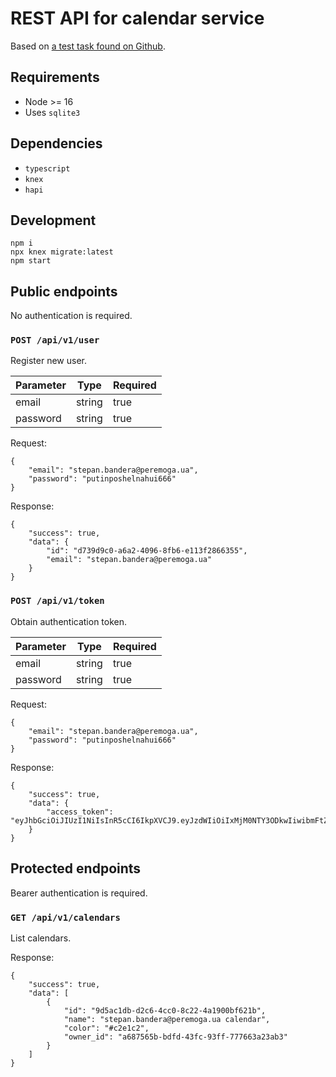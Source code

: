 # REST API for calendar service

Based on [a test task found on Github](https://github.com/fs/test-tasks/tree/master/ruby#%D0%B2%D1%82%D0%BE%D1%80%D0%BE%D0%B5-%D1%82%D0%B5%D1%81%D1%82%D0%BE%D0%B2%D0%BE%D0%B5-%D0%B7%D0%B0%D0%B4%D0%B0%D0%BD%D0%B8%D0%B5).

## Requirements

- Node >= 16
- Uses `sqlite3`

## Dependencies

- `typescript`
- `knex`
- `hapi`

## Development

```shell
npm i
npx knex migrate:latest
npm start
```

## Public endpoints

No authentication is required.

### `POST /api/v1/user`

Register new user.

| Parameter | Type   | Required |
| --------- | ----   | -------- |
| email     | string | true     |
| password  | string | true     |

Request:
```
{
    "email": "stepan.bandera@peremoga.ua",
    "password": "putinposhelnahui666"
}
```
Response:
```
{
    "success": true,
    "data": {
        "id": "d739d9c0-a6a2-4096-8fb6-e113f2866355",
        "email": "stepan.bandera@peremoga.ua"
    }
}
```

### `POST /api/v1/token`

Obtain authentication token.

| Parameter | Type   | Required |
| --------- | ----   | -------- |
| email     | string | true     |
| password  | string | true     |

Request:
```
{
    "email": "stepan.bandera@peremoga.ua",
    "password": "putinposhelnahui666"
}
```

Response:
```
{
    "success": true,
    "data": {
        "access_token": "eyJhbGciOiJIUzI1NiIsInR5cCI6IkpXVCJ9.eyJzdWIiOiIxMjM0NTY3ODkwIiwibmFtZSI6IkpvaG4gRG9lIiwiaWF0IjoxNTE2MjM5MDIyfQ.SflKxwRJSMeKKF2QT4fwpMeJf36POk6yJV_adQssw5c"
    }
}
```

## Protected endpoints

Bearer authentication is required.

### `GET /api/v1/calendars`

List calendars.

Response:
```
{
    "success": true,
    "data": [
        {
            "id": "9d5ac1db-d2c6-4cc0-8c22-4a1900bf621b",
            "name": "stepan.bandera@peremoga.ua calendar",
            "color": "#c2e1c2",
            "owner_id": "a687565b-bdfd-43fc-93ff-777663a23ab3"
        }
    ]
}
```
